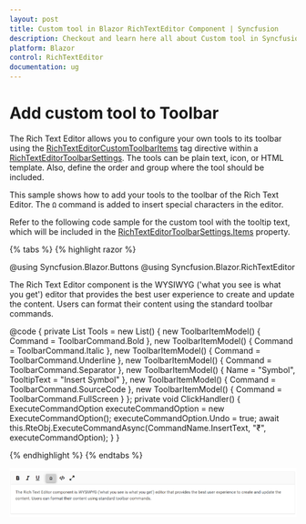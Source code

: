 ```yaml
---
layout: post
title: Custom tool in Blazor RichTextEditor Component | Syncfusion
description: Checkout and learn here all about Custom tool in Syncfusion Blazor RichTextEditor component and more.
platform: Blazor
control: RichTextEditor
documentation: ug
---
```


# Add custom tool to Toolbar

The Rich Text Editor allows you to configure your own tools to its toolbar using the [RichTextEditorCustomToolbarItems](https://help.syncfusion.com/cr/blazor/Syncfusion.Blazor.RichTextEditor.RichTextEditorCustomToolbarItems.html) tag directive within a [RichTextEditorToolbarSettings](https://help.syncfusion.com/cr/blazor/Syncfusion.Blazor.RichTextEditor.RichTextEditorToolbarSettings.html). The tools can be plain text, icon, or HTML template. Also, define the order and group where the tool should be included.

This sample shows how to add your tools to the toolbar of the Rich Text Editor. The `Ω` command is added to insert special characters in the editor.

Refer to the following code sample for the custom tool with the tooltip text, which will be included in the [RichTextEditorToolbarSettings.Items](https://help.syncfusion.com/cr/blazor/Syncfusion.Blazor.RichTextEditor.RichTextEditorToolbarSettings.html#Syncfusion_Blazor_RichTextEditor_RichTextEditorToolbarSettings_Items) property.

{% tabs %}
{% highlight razor %}

@using Syncfusion.Blazor.Buttons
@using Syncfusion.Blazor.RichTextEditor

<SfRichTextEditor>
    <RichTextEditorToolbarSettings Items="@Tools">
        <RichTextEditorCustomToolbarItems>
            <RichTextEditorCustomToolbarItem Name="Symbol">
                <Template>
                    <SfButton @onclick="ClickHandler">Insert Symbol</SfButton>
                </Template>
            </RichTextEditorCustomToolbarItem>
        </RichTextEditorCustomToolbarItems>
    </RichTextEditorToolbarSettings>
    <p>The Rich Text Editor component is the WYSIWYG ('what you see is what you get') editor that provides the best user experience to create and update the content. Users can format their content using the standard toolbar commands.</p>
</SfRichTextEditor>

@code {
    private List<ToolbarItemModel> Tools = new List<ToolbarItemModel>()
    {
        new ToolbarItemModel() { Command = ToolbarCommand.Bold },
        new ToolbarItemModel() { Command = ToolbarCommand.Italic },
        new ToolbarItemModel() { Command = ToolbarCommand.Underline },
        new ToolbarItemModel() { Command = ToolbarCommand.Separator },
        new ToolbarItemModel() { Name = "Symbol", TooltipText = "Insert Symbol" },
        new ToolbarItemModel() { Command = ToolbarCommand.SourceCode },
        new ToolbarItemModel() { Command = ToolbarCommand.FullScreen }
    };
    private void ClickHandler()
    {
        ExecuteCommandOption executeCommandOption = new ExecuteCommandOption();
        executeCommandOption.Undo = true;
        await this.RteObj.ExecuteCommandAsync(CommandName.InsertText, "₹", executeCommandOption);
    }
}

{% endhighlight %}
{% endtabs %}

![Blazor RichTextEditor customize toolbar](../images/blazor-richtexteditor-custom-tool.png)
